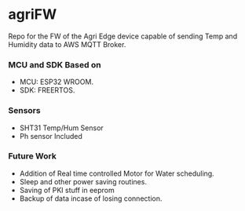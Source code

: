 # agriFW

Repo for the FW of the Agri Edge device capable of sending Temp and Humidity data to AWS MQTT Broker.

### MCU and SDK Based on 

* MCU: ESP32 WROOM.
* SDK: FREERTOS.

### Sensors

* SHT31 Temp/Hum Sensor
* Ph sensor Included

### Future Work

* Addition of Real time controlled Motor for Water scheduling.
* Sleep and other power saving routines.
* Saving of PKI stuff in eeprom
* Backup of data incase of losing connection. 
